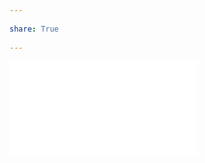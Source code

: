 ---  
share: True  
---  
![💎 Giới thiệu về Obsidian](../../%F0%9F%92%8E%20Gi%E1%BB%9Bi%20thi%E1%BB%87u%20v%E1%BB%81%20Obsidian/index.md#)  

